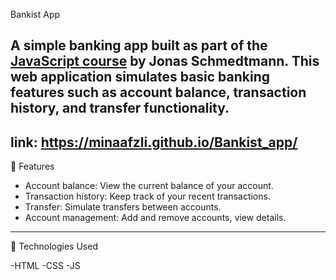 Bankist App

A simple banking app built as part of the [JavaScript course](https://www.udemy.com/course/the-complete-javascript-course/) by Jonas Schmedtmann. This web application simulates basic banking features such as account balance, transaction history, and transfer functionality.
---
link: https://minaafzli.github.io/Bankist_app/
---

🚀 Features

- Account balance: View the current balance of your account.
- Transaction history: Keep track of your recent transactions.
- Transfer: Simulate transfers between accounts.
- Account management: Add and remove accounts, view details.

---
🔧 Technologies Used

 -HTML
 -CSS
 -JS


